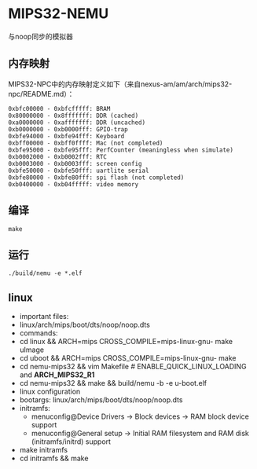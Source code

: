 # MIPS32-NEMU

与noop同步的模拟器

## 内存映射

MIPS32-NPC中的内存映射定义如下（来自nexus-am/am/arch/mips32-npc/README.md）：
```
0xbfc00000 - 0xbfcfffff: BRAM
0x80000000 - 0x8fffffff: DDR (cached)
0xa0000000 - 0xafffffff: DDR (uncached)
0xb0000000 - 0xb0000fff: GPIO-trap
0xbfe94000 - 0xbfe94fff: Keyboard
0xbff00000 - 0xbff0ffff: Mac (not completed)
0xbfe95000 - 0xbfe95fff: PerfCounter (meaningless when simulate)
0xb0002000 - 0xb0002fff: RTC
0xb0003000 - 0xb0003fff: screen config
0xbfe50000 - 0xbfe50fff: uartlite serial
0xbfe80000 - 0xbfe80fff: spi flash (not completed)
0xb0400000 - 0xb04fffff: video memory
```

## 编译
```
make
```

## 运行
```
./build/nemu -e *.elf
```

## linux

* important files:
 * linux/arch/mips/boot/dts/noop/noop.dts
* commands:
 * cd linux && ARCH=mips CROSS\_COMPILE=mips-linux-gnu- make uImage
 * cd uboot && ARCH=mips CROSS\_COMPILE=mips-linux-gnu- make
 * cd nemu-mips32 && vim Makefile # ENABLE\_QUICK\_LINUX\_LOADING and __ARCH_MIPS32_R1__
 * cd nemu-mips32 && make && build/nemu -b -e u-boot.elf
* linux configuration
 * bootargs: linux/arch/mips/boot/dts/noop/noop.dts
 * initramfs:
   * menuconfig@Device Drivers -> Block devices -> RAM block device support
   * menuconfig@General setup -> Initial RAM filesystem and RAM disk (initramfs/initrd) support
* make initramfs
 * cd initramfs && make
